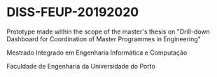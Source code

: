 # DISS-FEUP-20192020

Prototype made within the scope of the master's thesis on "Drill-down Dashboard for Coordination of Master Programmes in Engineering"

Mestrado Integrado em Engenharia Informática e Computação

Faculdade de Engenharia da Universidade do Porto

